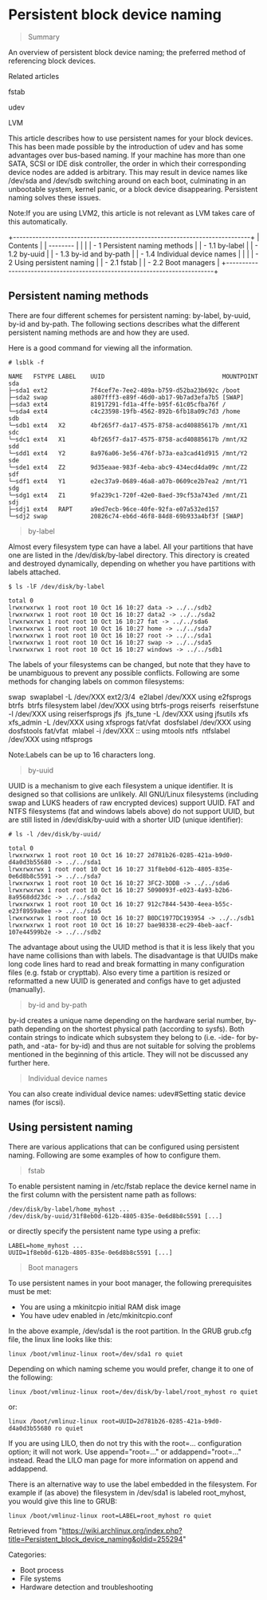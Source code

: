 Persistent block device naming
==============================

> Summary

An overview of persistent block device naming; the preferred method of
referencing block devices.

Related articles

fstab

udev

LVM

This article describes how to use persistent names for your block
devices. This has been made possible by the introduction of udev and has
some advantages over bus-based naming. If your machine has more than one
SATA, SCSI or IDE disk controller, the order in which their
corresponding device nodes are added is arbitrary. This may result in
device names like /dev/sda and /dev/sdb switching around on each boot,
culminating in an unbootable system, kernel panic, or a block device
disappearing. Persistent naming solves these issues.

Note:If you are using LVM2, this article is not relevant as LVM takes
care of this automatically.

+--------------------------------------------------------------------------+
| Contents                                                                 |
| --------                                                                 |
|                                                                          |
| -   1 Persistent naming methods                                          |
|     -   1.1 by-label                                                     |
|     -   1.2 by-uuid                                                      |
|     -   1.3 by-id and by-path                                            |
|     -   1.4 Individual device names                                      |
|                                                                          |
| -   2 Using persistent naming                                            |
|     -   2.1 fstab                                                        |
|     -   2.2 Boot managers                                                |
+--------------------------------------------------------------------------+

Persistent naming methods
-------------------------

There are four different schemes for persistent naming: by-label,
by-uuid, by-id and by-path. The following sections describes what the
different persistent naming methods are and how they are used.

Here is a good command for viewing all the information.

    # lsblk -f

    NAME   FSTYPE LABEL    UUID                                 MOUNTPOINT
    sda                                                         
    ├─sda1 ext2            7f4cef7e-7ee2-489a-b759-d52ba23b692c /boot
    ├─sda2 swap            a807fff3-e89f-46d0-ab17-9b7ad3efa7b5 [SWAP]
    ├─sda3 ext4            81917291-fd1a-4ffe-b95f-61c05cfba76f /
    └─sda4 ext4            c4c23598-19fb-4562-892b-6fb18a09c7d3 /home
    sdb
    └─sdb1 ext4   X2       4bf265f7-da17-4575-8758-acd40885617b /mnt/X1
    sdc
    └─sdc1 ext4   X1       4bf265f7-da17-4575-8758-acd40885617b /mnt/X2
    sdd
    └─sdd1 ext4   Y2       8a976a06-3e56-476f-b73a-ea3cad41d915 /mnt/Y2
    sde
    └─sde1 ext4   Z2       9d35eaae-983f-4eba-abc9-434ecd4da09c /mnt/Z2
    sdf
    └─sdf1 ext4   Y1       e2ec37a9-0689-46a8-a07b-0609ce2b7ea2 /mnt/Y1
    sdg
    └─sdg1 ext4   Z1       9fa239c1-720f-42e0-8aed-39cf53a743ed /mnt/Z1
    sdj
    ├─sdj1 ext4   RAPT     a9ed7ecb-96ce-40fe-92fa-e07a532ed157
    └─sdj2 swap            20826c74-eb6d-46f8-84d8-69b933a4bf3f [SWAP]

> by-label

Almost every filesystem type can have a label. All your partitions that
have one are listed in the /dev/disk/by-label directory. This directory
is created and destroyed dynamically, depending on whether you have
partitions with labels attached.

    $ ls -lF /dev/disk/by-label

    total 0
    lrwxrwxrwx 1 root root 10 Oct 16 10:27 data -> ../../sdb2
    lrwxrwxrwx 1 root root 10 Oct 16 10:27 data2 -> ../../sda2
    lrwxrwxrwx 1 root root 10 Oct 16 10:27 fat -> ../../sda6
    lrwxrwxrwx 1 root root 10 Oct 16 10:27 home -> ../../sda7
    lrwxrwxrwx 1 root root 10 Oct 16 10:27 root -> ../../sda1
    lrwxrwxrwx 1 root root 10 Oct 16 10:27 swap -> ../../sda5
    lrwxrwxrwx 1 root root 10 Oct 16 10:27 windows -> ../../sdb1

The labels of your filesystems can be changed, but note that they have
to be unambiguous to prevent any possible conflicts. Following are some
methods for changing labels on common filesystems:

 swap 
    swaplabel -L <label> /dev/XXX
 ext2/3/4 
    e2label /dev/XXX <label> using e2fsprogs
 btrfs 
    btrfs filesystem label /dev/XXX <label> using btrfs-progs
 reiserfs 
    reiserfstune -l <label> /dev/XXX using reiserfsprogs
 jfs 
    jfs_tune -L <label> /dev/XXX using jfsutils
 xfs 
    xfs_admin -L <label> /dev/XXX using xfsprogs
 fat/vfat 
    dosfslabel /dev/XXX <label> using dosfstools
 fat/vfat 
    mlabel -i /dev/XXX ::<label> using mtools
 ntfs 
    ntfslabel /dev/XXX <label> using ntfsprogs

Note:Labels can be up to 16 characters long.

> by-uuid

UUID is a mechanism to give each filesystem a unique identifier. It is
designed so that collisions are unlikely. All GNU/Linux filesystems
(including swap and LUKS headers of raw encrypted devices) support UUID.
FAT and NTFS filesystems (fat and windows labels above) do not support
UUID, but are still listed in /dev/disk/by-uuid with a shorter UID
(unique identifier):

    # ls -l /dev/disk/by-uuid/

    total 0
    lrwxrwxrwx 1 root root 10 Oct 16 10:27 2d781b26-0285-421a-b9d0-d4a0d3b55680 -> ../../sda1
    lrwxrwxrwx 1 root root 10 Oct 16 10:27 31f8eb0d-612b-4805-835e-0e6d8b8c5591 -> ../../sda7
    lrwxrwxrwx 1 root root 10 Oct 16 10:27 3FC2-3DDB -> ../../sda6
    lrwxrwxrwx 1 root root 10 Oct 16 10:27 5090093f-e023-4a93-b2b6-8a9568dd23dc -> ../../sda2
    lrwxrwxrwx 1 root root 10 Oct 16 10:27 912c7844-5430-4eea-b55c-e23f8959a8ee -> ../../sda5
    lrwxrwxrwx 1 root root 10 Oct 16 10:27 B0DC1977DC193954 -> ../../sdb1
    lrwxrwxrwx 1 root root 10 Oct 16 10:27 bae98338-ec29-4beb-aacf-107e44599b2e -> ../../sdb2

The advantage about using the UUID method is that it is less likely that
you have name collisions than with labels. The disadvantage is that
UUIDs make long code lines hard to read and break formatting in many
configuration files (e.g. fstab or crypttab). Also every time a
partition is resized or reformatted a new UUID is generated and configs
have to get adjusted (manually).

> by-id and by-path

by-id creates a unique name depending on the hardware serial number,
by-path depending on the shortest physical path (according to sysfs).
Both contain strings to indicate which subsystem they belong to (i.e.
-ide- for by-path, and -ata- for by-id) and thus are not suitable for
solving the problems mentioned in the beginning of this article. They
will not be discussed any further here.

> Individual device names

You can also create individual device names: udev#Setting static device
names (for iscsi).

Using persistent naming
-----------------------

There are various applications that can be configured using persistent
naming. Following are some examples of how to configure them.

> fstab

To enable persistent naming in /etc/fstab replace the device kernel name
in the first column with the persistent name path as follows:

    /dev/disk/by-label/home_myhost ...
    /dev/disk/by-uuid/31f8eb0d-612b-4805-835e-0e6d8b8c5591 [...]

or directly specify the persistent name type using a prefix:

    LABEL=home_myhost ...
    UUID=1f8eb0d-612b-4805-835e-0e6d8b8c5591 [...]

> Boot managers

To use persistent names in your boot manager, the following
prerequisites must be met:

-   You are using a mkinitcpio initial RAM disk image
-   You have udev enabled in /etc/mkinitcpio.conf

In the above example, /dev/sda1 is the root partition. In the GRUB
grub.cfg file, the linux line looks like this:

    linux /boot/vmlinuz-linux root=/dev/sda1 ro quiet

Depending on which naming scheme you would prefer, change it to one of
the following:

    linux /boot/vmlinuz-linux root=/dev/disk/by-label/root_myhost ro quiet

or:

    linux /boot/vmlinuz-linux root=UUID=2d781b26-0285-421a-b9d0-d4a0d3b55680 ro quiet

If you are using LILO, then do not try this with the root=...
configuration option; it will not work. Use append="root=..." or
addappend="root=..." instead. Read the LILO man page for more
information on append and addappend.

There is an alternative way to use the label embedded in the filesystem.
For example if (as above) the filesystem in /dev/sda1 is labeled
root_myhost, you would give this line to GRUB:

    linux /boot/vmlinuz-linux root=LABEL=root_myhost ro quiet

Retrieved from
"https://wiki.archlinux.org/index.php?title=Persistent_block_device_naming&oldid=255294"

Categories:

-   Boot process
-   File systems
-   Hardware detection and troubleshooting
